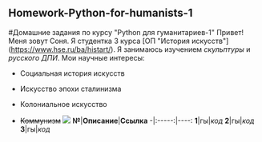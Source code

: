 ## Homework-Python-for-humanists-1
#Домашние задания по курсу "Python для гуманитариев-1"
Привет! Меня зовут Соня. Я студентка 3 курса [ОП "История искусств"] (https://www.hse.ru/ba/histart/). Я занимаюсь изучением *скульптуры* и *русского ДПИ*. Мои научные интересы:
+ Социальная история искусств
- Искусство эпохи сталинизма 
+ Колониальное искусство 
- ~~Коммунизм~~
![](https://pp.userapi.com/c847219/v847219604/3571e/HroZltC9Y6E.jpg)
**№**|**Описание**|**Ссылка**
-|:-----:|----:
**1**|гы|*код*
**2**|гы|*код*
**3**|гы|*код*
  
